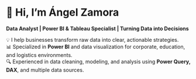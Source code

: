 # 👋 Hi, I’m Ángel Zamora
**Data Analyst | Power BI & Tableau Specialist | Turning Data into Decisions**

💡 I help businesses transform raw data into clear, actionable strategies.  
📊 Specialized in **Power BI** and data visualization for corporate, education, and logistics environments.  
🔍 Experienced in data cleaning, modeling, and analysis using **Power Query, DAX**, and multiple data sources.
